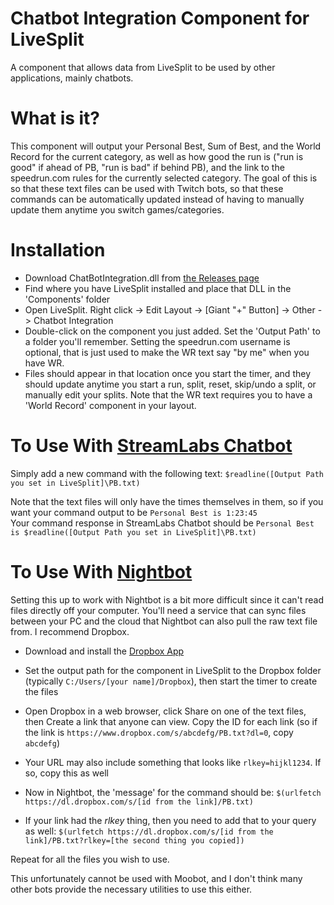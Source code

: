 # Chatbot Integration Component for LiveSplit
A component that allows data from LiveSplit to be used by other applications, mainly chatbots.

# What is it?
This component will output your Personal Best, Sum of Best, and the World Record for the current category, as well as how good the run is ("run is good" if ahead of PB, "run is bad" if behind PB), and the link to the speedrun.com rules for the currently selected category. The goal of this is so that these text files can be used with Twitch bots, so that these commands can be automatically updated instead of having to manually update them anytime you switch games/categories.

# Installation
* Download ChatBotIntegration.dll from [the Releases page](https://github.com/ShikenNuggets/Chatbot-Integration-Component-for-LiveSplit/releases)
* Find where you have LiveSplit installed and place that DLL in the 'Components' folder
* Open LiveSplit. Right click -> Edit Layout -> [Giant "+" Button] -> Other -> Chatbot Integration
* Double-click on the component you just added. Set the 'Output Path' to a folder you'll remember. Setting the speedrun.com username is optional, that is just used to make the WR text say "by me" when you have WR.
* Files should appear in that location once you start the timer, and they should update anytime you start a run, split, reset, skip/undo a split, or manually edit your splits. Note that the WR text requires you to have a 'World Record' component in your layout.

# To Use With [StreamLabs Chatbot](https://streamlabs.com/chatbot)
Simply add a new command with the following text: `$readline([Output Path you set in LiveSplit]\PB.txt)`

Note that the text files will only have the times themselves in them, so if you want your command output to be `Personal Best is 1:23:45`  
Your command response in StreamLabs Chatbot should be `Personal Best is $readline([Output Path you set in LiveSplit]\PB.txt)`

# To Use With [Nightbot](https://nightbot.tv/)
Setting this up to work with Nightbot is a bit more difficult since it can't read files directly off your computer. You'll need a service that can sync files between your PC and the cloud that Nightbot can also pull the raw text file from. I recommend Dropbox.
* Download and install the [Dropbox App](https://www.dropbox.com/install)
* Set the output path for the component in LiveSplit to the Dropbox folder (typically `C:/Users/[your name]/Dropbox`), then start the timer to create the files
* Open Dropbox in a web browser, click Share on one of the text files, then Create a link that anyone can view. Copy the ID for each link (so if the link is `https://www.dropbox.com/s/abcdefg/PB.txt?dl=0`, copy `abcdefg`)
* Your URL may also include something that looks like `rlkey=hijkl1234`. If so, copy this as well

* Now in Nightbot, the 'message' for the command should be:
`$(urlfetch https://dl.dropbox.com/s/[id from the link]/PB.txt)`  

* If your link had the *rlkey* thing, then you need to add that to your query as well:
`$(urlfetch https://dl.dropbox.com/s/[id from the link]/PB.txt?rlkey=[the second thing you copied])`  

Repeat for all the files you wish to use.  

This unfortunately cannot be used with Moobot, and I don't think many other bots provide the necessary utilities to use this either.
